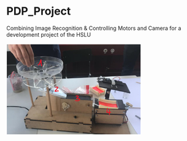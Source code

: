 # PDP_Project
Combining Image Recognition & Controlling Motors and Camera for a development project of the HSLU

![Machine Prototype](https://github.com/tobiasuruali/PDP_Project/blob/718ba4ade4894fba57bac0f644b22fafc794a7d1/images/machine_prototype.PNG)


